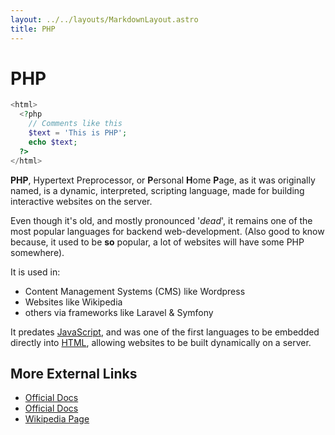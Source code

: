 ```yaml
---
layout: ../../layouts/MarkdownLayout.astro
title: PHP
---
```


# PHP 
```php
<html>
  <?php 
    // Comments like this
    $text = 'This is PHP';
    echo $text;
  ?>
</html>
```

**PHP**, Hypertext Preprocessor, or **P**ersonal **H**ome **P**age, as it was 
originally named, is a dynamic, interpreted, scripting language, made for 
building interactive websites on the server.

Even though it's old, and mostly pronounced '*dead*', it remains one of the 
most popular languages for backend web-development. (Also good to know because, 
it used to be **so** popular, a lot of websites will have some PHP somewhere).

It is used in:
- Content Management Systems (CMS) like Wordpress
- Websites like Wikipedia
- others via frameworks like Laravel & Symfony

It predates [JavaScript](/on/javascript), and was one of the first 
languages to be embedded directly  into [HTML](/on/html), allowing websites 
to be built dynamically on a server.

## More External Links
- [Official Docs](https://www.php.net/)
- [Official Docs](https://www.php.net/docs.php)
- [Wikipedia Page](https://en.wikipedia.org/wiki/PHP)
